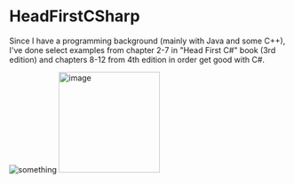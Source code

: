 # HeadFirstCSharp
Since I have a programming background (mainly with Java and some C++), I've done select examples from chapter 2-7 in "Head First C#" book (3rd edition) and chapters 8-12 from 4th edition in order get good with C#.

![something](https://covers.oreillystatic.com/images/0636920027812/cat.gif "something")
<img width="182" alt="image" src="https://user-images.githubusercontent.com/4912935/209428001-42b131ca-eb09-4a6a-b095-e4aaec7c21b5.png">
